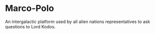 # Marco-Polo

An intergalactic platform used by all alien nations representatives to ask questions to Lord Kodos.

